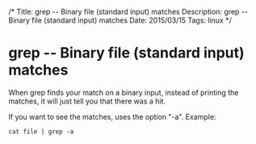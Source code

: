 /*
Title: grep -- Binary file (standard input) matches
Description: grep -- Binary file (standard input) matches
Date: 2015/03/15
Tags: linux
*/

# grep -- Binary file (standard input) matches

When grep finds your match on a binary input, instead of printing the matches, it will just tell you that there was a hit.

If you want to see the matches, uses the option "-a". Example:

    cat file | grep -a
